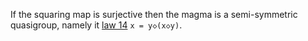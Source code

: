If the squaring map is surjective then the magma is a semi-symmetric quasigroup, namely it  [law 14](https://teorth.github.io/equational_theories/implications/?14) `x = y◇(x◇y)`.
